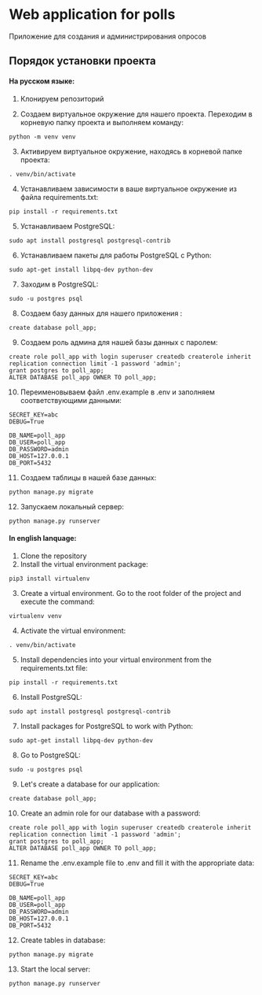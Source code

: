 # Web application for polls

Приложение для создания и администрирования опросов

## Порядок установки проекта
#### На русском языке:


1. Клонируем репозиторий

2. Создаем виртуальное окружение для нашего проекта. Переходим в корневую папку проекта и выполняем команду:
```
python -m venv venv
```
3. Активируем виртуальное окружение, находясь в корневой папке проекта:
```
. venv/bin/activate
```
4. Устанавливаем зависимости в ваше виртуальное окружение из файла requirements.txt:
```
pip install -r requirements.txt
```
5. Устанавливаем PostgreSQL:
```
sudo apt install postgresql postgresql-contrib
```
6. Устанавливаем пакеты для работы PostgreSQL с Python:
```
sudo apt-get install libpq-dev python-dev
```
7. Заходим в PostgreSQL:
```
sudo -u postgres psql
```
8. Создаем базу данных для нашего приложения :
```
create database poll_app;
```
9. Создаем роль админа для нашей базы данных с паролем:
```
create role poll_app with login superuser createdb createrole inherit replication connection limit -1 password 'admin';
grant postgres to poll_app;
ALTER DATABASE poll_app OWNER TO poll_app;
```
10. Переименовываем файл .env.example в .env и заполняем соответствующими данными:
```
SECRET_KEY=abc
DEBUG=True
 
DB_NAME=poll_app
DB_USER=poll_app
DB_PASSWORD=admin
DB_HOST=127.0.0.1
DB_PORT=5432
```
11. Создаем таблицы в нашей базе данных:
```
python manage.py migrate
```
12. Запускаем локальный сервер:
```
python manage.py runserver
```

#### In english lanquage:


1. Clone the repository
2. Install the virtual environment package:
```
pip3 install virtualenv
```
3. Create a virtual environment. Go to the root folder of the project and execute the command:
```
virtualenv venv
```
4. Activate the virtual environment:
```
. venv/bin/activate
```
5. Install dependencies into your virtual environment from the requirements.txt file:
```
pip install -r requirements.txt
```
6. Install PostgreSQL:
```
sudo apt install postgresql postgresql-contrib
```
7. Install packages for PostgreSQL to work with Python:
```
sudo apt-get install libpq-dev python-dev
```
8. Go to PostgreSQL:
```
sudo -u postgres psql
```
9. Let's create a database for our application:
```
create database poll_app;
```
10. Create an admin role for our database with a password:
```
create role poll_app with login superuser createdb createrole inherit replication connection limit -1 password 'admin';
grant postgres to poll_app;
ALTER DATABASE poll_app OWNER TO poll_app;
```
11. Rename the .env.example file to .env and fill it with the appropriate data:
```
SECRET_KEY=abc
DEBUG=True
 
DB_NAME=poll_app
DB_USER=poll_app
DB_PASSWORD=admin
DB_HOST=127.0.0.1
DB_PORT=5432
```
12. Create tables in database:
```
python manage.py migrate
```
13. Start the local server:
```
python manage.py runserver
```
